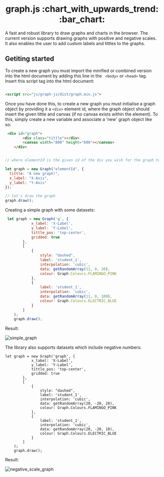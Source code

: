 <h1 align='center'>graph.js :chart_with_upwards_trend: :bar_chart: </h1>
A fast and robust library to draw graphs and charts in the browser. The current version supports drawing graphs with positive and negative scales. It also enables the user to add custom labels and tittles to the graphs.

## Getiting started 

To create a new graph you must import the minified or combined version into the html document by adding this line in the `` <body>`` or ``<head>`` tag. Insert this script tag into the html document:
``` html

<script src="js/graph-js/dist/graph.min.js">
```
Once you have done this, to create a new graph you must initialise a graph object by providing it a ``<div>`` element id, where the graph object should insert the given tittle and canvas (if no canvas exists within the element). To this, simply create a new variable and associate a 'new' graph object like so:
```html
 <div id="graph">
        <div class="tittle"></div>
        <canvas width="800" height="600"></canvas>
    </div>
```

```javascript

// where elementId is the given id of the div you wish for the graph to use

let graph = new Graph("elementId", {
  tittle: "A new graph!",
  x_label: "X-Axis",
  y_label: "Y-Axis"
});

// let's draw the graph
graph.draw();
```

Creating a simple graph with some datasets:

```javascript
 let graph = new Graph('g', {
            x_label: 'X-Label',
            y_label: 'Y-Label',
            tittle_pos: 'top-center',
            gridded: true
        },
        [
            {
                style: "dashed",
                label: 'student_1',
                interpolation: 'cubic',
                data: getRandomArray(11, 0, 20),
                colour: Graph.Colours.FLAMINGO_PINK
            },
            {
                label: 'student_1',
                interpolation: 'cubic',
                data: getRandomArray(11, 0, 100),
                colour: Graph.Colours.ELECTRIC_BLUE
            }
        ]
    );
    graph.draw();
```

Result:

![simple_graph](https://github.com/feds01/graph-js/blob/master/docs/simple_graph.PNG)


The library also supports datasets which include negative numbers:

```
let graph = new Graph('graph', {
            x_label: 'X-Label',
            y_label: 'Y-Label',
            tittle_pos: 'top-center',
            gridded: true
        },
        [
            {
                style: "dashed",
                label: 'student_1',
                interpolation: 'cubic',
                data: getRandomArray(20, -20, 20),
                colour: Graph.Colours.FLAMINGO_PINK
            },
            {
                label: 'student_1',
                interpolation: 'cubic',
                data: getRandomArray(20, -20, 10),
                colour: Graph.Colours.ELECTRIC_BLUE
            }
        ]
    );
    graph.draw();
```

Result:

![negative_scale_graph](https://github.com/feds01/graph-js/blob/master/docs/negative_scale_graph.PNG)
